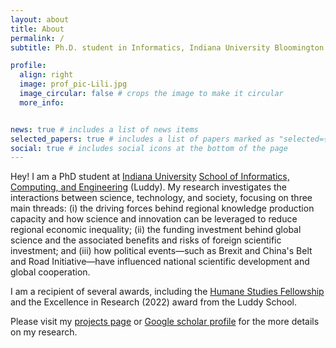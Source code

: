 ```yaml
---
layout: about
title: About
permalink: /
subtitle: Ph.D. student in Informatics, Indiana University Bloomington.

profile:
  align: right
  image: prof_pic-Lili.jpg
  image_circular: false # crops the image to make it circular
  more_info:


news: true # includes a list of news items
selected_papers: true # includes a list of papers marked as "selected={true}"
social: true # includes social icons at the bottom of the page
---
```


Hey! I am a PhD student at [Indiana University](https://bloomington.iu.edu/) [School of Informatics, Computing, and Engineering](https://luddy.indiana.edu/) (Luddy). My research investigates the interactions between science, technology, and society, focusing on three main threads: (i) the driving forces behind regional knowledge production capacity and how science and innovation can be leveraged to reduce regional economic inequality; (ii) the funding investment behind global science and the associated benefits and risks of foreign scientific investment; and (iii) how political events—such as Brexit and China's Belt and Road Initiative—have influenced national scientific development and global cooperation.

I am a recipient of several awards, including the [Humane Studies Fellowship](https://www.theihs.org/funding-opportunities/humane-studies-fellowship/) and the Excellence in Research (2022) award from the Luddy School.

Please visit my [projects page](/al-folio/projects/) or [Google scholar profile](https://scholar.google.com/citations?user=kjBstLsAAAAJ&hl=en) for the more details on my research.
